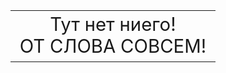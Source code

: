  <HTML style="width:100%;height:100%;">
 <head>
  <title>Тут ничего нет!</title>
 </head>
  <body style="width:100%;height:100%;">
   <table style="width:100%;height:100%;">
    <tr>
     <td style="text-align:center;font-size:22pt;">
      Тут нет ниего!<br>ОТ СЛОВА СОВСЕМ!
     </td>
    </tr>
   </table>
  </body>
 </HTML>